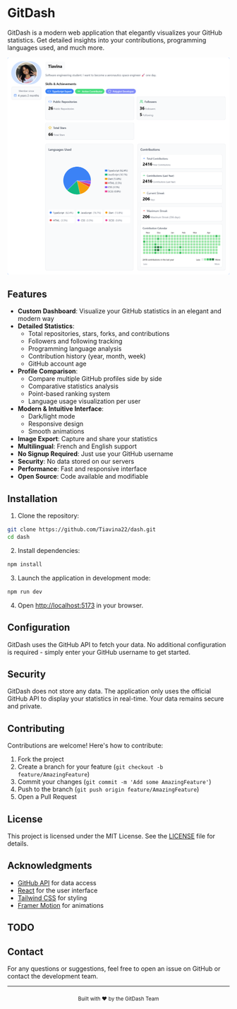 # GitDash

GitDash is a modern web application that elegantly visualizes your GitHub statistics. Get detailed insights into your contributions, programming languages used, and much more.

![GitDash Preview](/public/capture/Tiavina22-stats.png)

## Features

- **Custom Dashboard**: Visualize your GitHub statistics in an elegant and modern way
- **Detailed Statistics**:
  - Total repositories, stars, forks, and contributions
  - Followers and following tracking
  - Programming language analysis
  - Contribution history (year, month, week)
  - GitHub account age
- **Profile Comparison**:
  - Compare multiple GitHub profiles side by side
  - Comparative statistics analysis
  - Point-based ranking system
  - Language usage visualization per user
- **Modern & Intuitive Interface**:
  - Dark/light mode
  - Responsive design
  - Smooth animations
- **Image Export**: Capture and share your statistics
- **Multilingual**: French and English support
- **No Signup Required**: Just use your GitHub username
- **Security**: No data stored on our servers
- **Performance**: Fast and responsive interface
- **Open Source**: Code available and modifiable

## Installation

1. Clone the repository:
```bash
git clone https://github.com/Tiavina22/dash.git
cd dash
```

2. Install dependencies:
```bash
npm install
```

3. Launch the application in development mode:
```bash
npm run dev
```

4. Open [http://localhost:5173](http://localhost:5173) in your browser.

## Configuration

GitDash uses the GitHub API to fetch your data. No additional configuration is required - simply enter your GitHub username to get started.

## Security

GitDash does not store any data. The application only uses the official GitHub API to display your statistics in real-time. Your data remains secure and private.

## Contributing

Contributions are welcome! Here's how to contribute:

1. Fork the project
2. Create a branch for your feature (`git checkout -b feature/AmazingFeature`)
3. Commit your changes (`git commit -m 'Add some AmazingFeature'`)
4. Push to the branch (`git push origin feature/AmazingFeature`)
5. Open a Pull Request

## License

This project is licensed under the MIT License. See the [LICENSE](LICENSE) file for details.

## Acknowledgments

- [GitHub API](https://docs.github.com/en/rest) for data access
- [React](https://reactjs.org/) for the user interface
- [Tailwind CSS](https://tailwindcss.com/) for styling
- [Framer Motion](https://www.framer.com/motion/) for animations

## TODO



## Contact

For any questions or suggestions, feel free to open an issue on GitHub or contact the development team.

---

<div align="center">
  <sub>Built with ❤️ by the GitDash Team</sub>
</div> 
